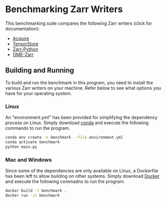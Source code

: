 # Benchmarking Zarr Writers 

This benchmarking suite compares the following Zarr writers (click for documentation):
- [Acquire](https://acquire-project.github.io/acquire-docs/) 
- [TensorStore](https://google.github.io/tensorstore/)
- [Zarr-Python](https://zarr.readthedocs.io/en/stable/index.html)
- [OME-Zarr](https://ome-zarr.readthedocs.io/en/stable/)

## Building and Running

To build and run the benchmark in this program, you need to install the various Zarr writers on your machine. Refer below to see what options you have for your operating system.

### Linux

An "environment.yml" has been provided for simplifying the dependency process on Linux. Simply download [conda](https://conda.io/projects/conda/en/latest/user-guide/install/index.html) and execute the following commands to run the program.
```bash
conda env create -n benchmark --file environment.yml
conda activate benchmark
python main.py
```

### Mac and Windows

Since some of the dependencies are only available on Linux, a Dockerfile has been left to allow building on other systems. Simply download [Docker](https://www.docker.com/) and execute the following commadns to run the program.

```bash
docker build -t benchmark .
docker run -it benchmark
```
